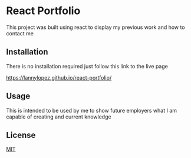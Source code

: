 # React Portfolio

This project was built using react to display my previous work and how to contact me 

## Installation
There is no installation required just follow this link to the live page

https://lannylopez.github.io/react-portfolio/



## Usage

This is intended to be used by me to show future employers what I am capable of 
creating and current knowledge

## License
[MIT](https://choosealicense.com/licenses/mit/)
